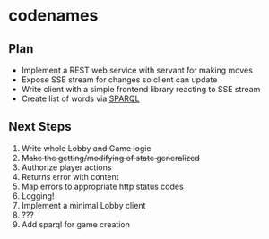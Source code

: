 # codenames

## Plan

* Implement a REST web service with servant for making moves
* Expose SSE stream for changes so client can update
* Write client with a simple frontend library reacting to SSE stream
* Create list of words via [SPARQL](https://hackage.haskell.org/package/hsparql)

## Next Steps

1.  ~~Write whole Lobby and Game logic~~
2.  ~~Make the getting/modifying of state generalized~~
3.  Authorize player actions
4.  Returns error with content
5.  Map errors to appropriate http status codes
6.  Logging!
7.  Implement a minimal Lobby client
8.  ???
9.  Add sparql for game creation

